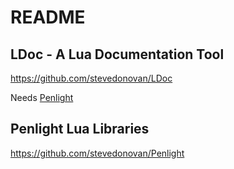 # README

## LDoc - A Lua Documentation Tool
https://github.com/stevedonovan/LDoc

Needs [Penlight](https://github.com/stevedonovan/Penlight)

## Penlight Lua Libraries
https://github.com/stevedonovan/Penlight
